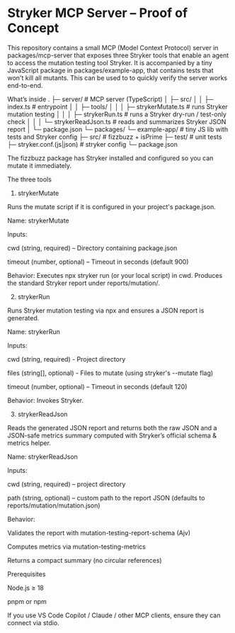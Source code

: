 # Stryker MCP Server – Proof of Concept

This repository contains a small MCP (Model Context Protocol) server in packages/mcp-server that exposes three Stryker tools that enable an agent to access the mutation testing tool Stryker. 
It is accompanied by a tiny JavaScript package in packages/example-app, that contains tests that won't kill all mutants. This can be used to to quickly verify the server works end-to-end.

What’s inside
.
├─ server/                       # MCP server (TypeScript)
│  ├─ src/
│  │  ├─ index.ts                # entrypoint
│  │  ├─ tools/
│  │  │  ├─ strykerMutate.ts     # runs Stryker mutation testing
│  │  │  ├─ strykerRun.ts        # runs a Stryker dry-run / test-only check
│  │  │  └─ strykerReadJson.ts   # reads and summarizes Stryker JSON report
│  └─ package.json
└─ packages/
   └─ example-app/               # tiny JS lib with tests and Stryker config
      ├─ src/                    # fizzbuzz + isPrime
      ├─ test/                   # unit tests
      ├─ stryker.conf.(js|json)  # stryker config
      └─ package.json


The fizzbuzz package has Stryker installed and configured so you can mutate it immediately.

The three tools
1) strykerMutate

Runs the mutate script if it is configured in your project's package.json.

Name: strykerMutate

Inputs:

cwd (string, required) – Directory containing package.json

timeout (number, optional) – Timeout in seconds (default 900)

Behavior: Executes npx stryker run (or your local script) in cwd. Produces the standard Stryker report under reports/mutation/.

2) strykerRun

Runs Stryker mutation testing via npx and ensures a JSON report is generated.

Name: strykerRun

Inputs:

cwd (string, required) - Project directory

files (string[], optional) - Files to mutate (using stryker's --mutate flag)

timeout (number, optional) – Timeout in seconds (default 120)

Behavior: Invokes Stryker.

3) strykerReadJson

Reads the generated JSON report and returns both the raw JSON and a JSON-safe metrics summary computed with Stryker’s official schema & metrics helper.

Name: strykerReadJson

Inputs:

cwd (string, required) – project directory

path (string, optional) – custom path to the report JSON (defaults to reports/mutation/mutation.json)

Behavior:

Validates the report with mutation-testing-report-schema (Ajv)

Computes metrics via mutation-testing-metrics

Returns a compact summary (no circular references)

Prerequisites

Node.js ≥ 18

pnpm or npm 

If you use VS Code Copilot / Claude / other MCP clients, ensure they can connect via stdio.
